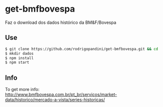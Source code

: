 # get-bmfbovespa
Faz o download dos dados histórico da BM&amp;F/Bovespa

## Use
```bash
$ git clone https://github.com/rodrigopandini/get-bmfbovespa.git && cd get-bmfbovespa
$ mkdir dados
$ npm install
$ npm start
```

## Info
To get more info:   
http://www.bmfbovespa.com.br/pt_br/servicos/market-data/historico/mercado-a-vista/series-historicas/

